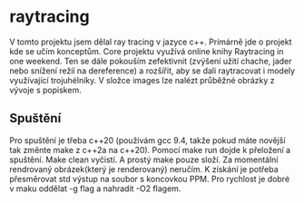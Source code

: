 # raytracing
V tomto projektu jsem dělal ray tracing v jazyce c++. Prímárně jde o projekt kde se učím konceptům. Core projektu využívá online knihy Raytracing in one weekend.
Ten se dále pokouším zefektivnit (zvýšení užití chache, jader nebo snížení režíí na dereference) a rozšířit, aby se dali raytracovat i modely využívající trojuhélníky.
V složce images lze nalézt průběžné obrázky z vývoje s popiskem.

## Spuštění
Pro spuštění je třeba c++20 (používám gcc 9.4, takže pokud máte novější tak změnte make z c++2a na c++20). Pomocí make run dojde k přeložení a spuštění.
Make clean vyčistí. A prostý make pouze složí. Za momentální rendrovaný obrázek(který je renderovaný) neručím. K získání je potřeba přesměrovat std výstup na soubor s koncovkou PPM. Pro rychlost je dobré v maku oddělat -g flag a nahradit -O2 flagem.


